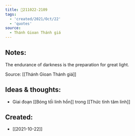 ```yaml
---
title: 💬211022-2109
tags:
  - 'created/2021/Oct/22'
  - 'quotes'
source:
  - Thánh Gioan Thánh giá
---
```


## Notes:
The endurance of darkness is the preparation for great light.

Source: [[Thánh Gioan Thánh giá]]

## Ideas & thoughts:
- Giai đoạn [[Bóng tối linh hồn]] trong [[Thức tỉnh tâm linh]]
## Created:
- [[2021-10-22]]
